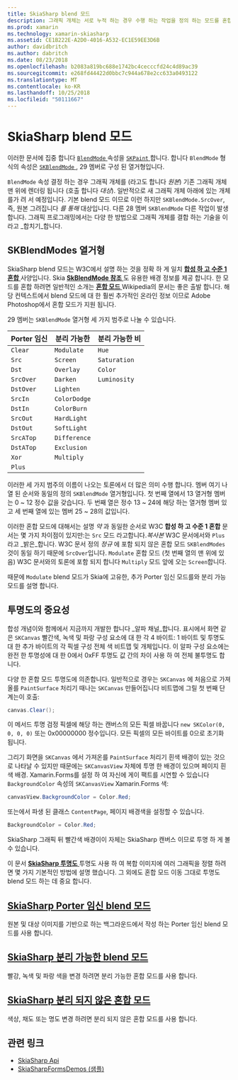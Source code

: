 ```yaml
---
title: SkiaSharp blend 모드
description: 그래픽 개체는 서로 누적 하는 경우 수행 하는 작업을 정의 하는 모드를 혼합 하는 사용 됩니다.
ms.prod: xamarin
ms.technology: xamarin-skiasharp
ms.assetid: CE1B222E-A2D0-4016-A532-EC1E59EE3D6B
author: davidbritch
ms.author: dabritch
ms.date: 08/23/2018
ms.openlocfilehash: b2083a819bc688e1742bc4cecccfd24c4d89ac39
ms.sourcegitcommit: e268fd44422d0bbc7c944a678e2cc633a0493122
ms.translationtype: MT
ms.contentlocale: ko-KR
ms.lasthandoff: 10/25/2018
ms.locfileid: "50111667"
---
```

# <a name="skiasharp-blend-modes"></a>SkiaSharp blend 모드

이러한 문서에 집중 합니다 [ `BlendMode` ](xref:SkiaSharp.SKPaint.BlendMode) 속성을 [ `SKPaint` ](xref:SkiaSharp.SKPaint)합니다. 합니다 `BlendMode` 형식의 속성은 [ `SKBlendMode` ](xref:SkiaSharp.SKBlendMode), 29 멤버로 구성 된 열거형입니다.

`BlendMode` 속성 결정 하는 경우 그래픽 개체를 (라고도 합니다 _원본_) 기존 그래픽 개체 맨 위에 렌더링 됩니다 (호출 합니다 _대상_). 일반적으로 새 그래픽 개체 아래에 있는 개체를가 려 서 예정입니다. 기본 blend 모드 이므로 이런 하지만 `SKBlendMode.SrcOver`, 즉, 원본 그려집니다 _를 통해_ 대상입니다. 다른 28 멤버 `SKBlendMode` 다른 작업이 발생 합니다. 그래픽 프로그래밍에서는 다양 한 방법으로 그래픽 개체를 결합 하는 기술을 이라고 _합치기_합니다.

## <a name="the-skblendmodes-enumeration"></a>SKBlendModes 열거형

SkiaSharp blend 모드는 W3C에서 설명 하는 것을 정확 하 게 일치 [ **합성 하 고 수준 1 혼합** ](https://www.w3.org/TR/compositing-1/) 사양입니다. Skia [ **SkBlendMode 참조** ](https://skia.org/user/api/SkBlendMode_Reference) 도 유용한 배경 정보를 제공 합니다. 한 모드를 혼합 하려면 일반적인 소개는 [ **혼합 모드** ](https://en.wikipedia.org/wiki/Blend_modes) Wikipedia의 문서는 좋은 출발 합니다. 해당 컨텍스트에서 blend 모드에 대 한 훨씬 추가적인 온라인 정보 이므로 Adobe Photoshop에서 혼합 모드가 지원 됩니다.

29 멤버는 `SKBlendMode` 열거형 세 가지 범주로 나눌 수 있습니다.

| Porter 임신 | 분리 가능한    | 분리 가능한 비 |
| ----------- | ------------ | ------------- |
| `Clear`     | `Modulate`   | `Hue`         |
| `Src`       | `Screen`     | `Saturation`  |
| `Dst`       | `Overlay`    | `Color`       |
| `SrcOver`   | `Darken`     | `Luminosity`  |
| `DstOver`   | `Lighten`    |               |
| `SrcIn`     | `ColorDodge` |               |
| `DstIn`     | `ColorBurn`  |               |
| `SrcOut`    | `HardLight`  |               |
| `DstOut`    | `SoftLight`  |               |
| `SrcATop`   | `Difference` |               |
| `DstATop`   | `Exclusion`  |               |
| `Xor`       | `Multiply`   |               |
| `Plus`      |              |               |

이러한 세 가지 범주의 이름이 나오는 토론에서 더 많은 의미 수행 합니다. 멤버 여기 나열 된 순서와 동일의 정의 `SKBlendMode` 열거형입니다. 첫 번째 열에서 13 열거형 멤버는 0 ~ 12 정수 값을 갖습니다. 두 번째 열은 정수 13 ~ 24에 해당 하는 열거형 멤버 있고 세 번째 열에 있는 멤버 25 ~ 28의 값입니다.

이러한 혼합 모드에 대해서는 설명 _약_ 과 동일한 순서로 W3C **합성 하 고 수준 1 혼합** 문서는 몇 가지 차이점이 있지만:는 `Src` 모드 라고합니다._복사본_ W3C 문서에서와 `Plus` 라고 _밝은_합니다. W3C 문서 정의 _정규_ 에 포함 되지 않은 혼합 모드 `SKBlendModes` 것이 동일 하기 때문에 `SrcOver`입니다. `Modulate` 혼합 모드 (첫 번째 열의 맨 위에 있음) W3C 문서와의 토론에 포함 되지 합니다 `Multiply` 모드 앞에 오는 `Screen`합니다.

때문에 `Modulate` blend 모드가 Skia에 고유한, 추가 Porter 임신 모드를와 분리 가능 모드를 설명 합니다.

## <a name="the-importance-of-transparency"></a>투명도의 중요성

합성 개념이와 함께에서 지금까지 개발한 합니다 _알파 채널_합니다. 표시에서 화면 같은 `SKCanvas` 빨간색, 녹색 및 파랑 구성 요소에 대 한 각 4 바이트: 1 바이트 및 투명도 대 한 추가 바이트의 각 픽셀 구성 전체 색 비트맵 및 개체입니다. 이 알파 구성 요소에는 완전 한 투명성에 대 한 0에서 0xFF 투명도 값 간의 차이 사용 하 여 전체 불투명도 합니다.

다양 한 혼합 모드 투명도에 의존합니다. 일반적으로 경우는 `SKCanvas` 에 처음으로 가져올를 `PaintSurface` 처리기 때나는 `SKCanvas` 만들어집니다 비트맵에 그릴 첫 번째 단계는이 호출:

```csharp
canvas.Clear();
```

이 메서드 투명 검정 픽셀에 해당 하는 캔버스의 모든 픽셀 바꿉니다 `new SKColor(0, 0, 0, 0)` 또는 0x00000000 정수입니다. 모든 픽셀의 모든 바이트를 0으로 초기화 됩니다.

그리기 화면을 `SKCanvas` 에서 가져온를 `PaintSurface` 처리기 흰색 배경이 있는 것으로 나타날 수 있지만 때문에는 `SKCanvasView` 자체에 투명 한 배경이 있으며 페이지 흰색 배경. Xamarin.Forms를 설정 하 여 자신에 게이 팩트를 시연할 수 있습니다 `BackgroundColor` 속성의 `SKCanvasView` Xamarin.Forms 색:

```csharp
canvasView.BackgroundColor = Color.Red;
```

또는에서 파생 된 클래스 `ContentPage`, 페이지 배경색을 설정할 수 있습니다.

```csharp
BackgroundColor = Color.Red;
```

SkiaSharp 그래픽 뒤 빨간색 배경이이 자체는 SkiaSharp 캔버스 이므로 투명 하 게 볼 수 있습니다.

이 문서 [ **SkiaSharp 투명도** ](../../basics/transparency.md) 투명도 사용 하 여 복합 이미지에 여러 그래픽을 정렬 하려면 몇 가지 기본적인 방법에 설명 했습니다. 그 외에도 혼합 모드 이동 그대로 투명도 blend 모드 하는 데 중요 합니다. 

## <a name="skiasharp-porter-duff-blend-modesporter-duffmd"></a>[SkiaSharp Porter 임신 blend 모드](porter-duff.md)

원본 및 대상 이미지를 기반으로 하는 백그라운드에서 작성 하는 Porter 임신 blend 모드를 사용 합니다.

## <a name="skiasharp-separable-blend-modesseparablemd"></a>[SkiaSharp 분리 가능한 blend 모드](separable.md)

빨강, 녹색 및 파랑 색을 변경 하려면 분리 가능한 혼합 모드를 사용 합니다.

## <a name="skiasharp-non-separable-blend-modesnon-separablemd"></a>[SkiaSharp 분리 되지 않은 혼합 모드](non-separable.md)

색상, 채도 또는 명도 변경 하려면 분리 되지 않은 혼합 모드를 사용 합니다.

## <a name="related-links"></a>관련 링크

- [SkiaSharp Api](https://docs.microsoft.com/dotnet/api/skiasharp)
- [SkiaSharpFormsDemos (샘플)](https://developer.xamarin.com/samples/xamarin-forms/SkiaSharpForms/Demos/)